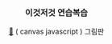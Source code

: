 <div align = center>

### 이것저것 연습복습 

[💙](https://github.com/wonseola/frontend_study/tree/main/canvas)
( canvas javascript ) 그림판 


</div>
